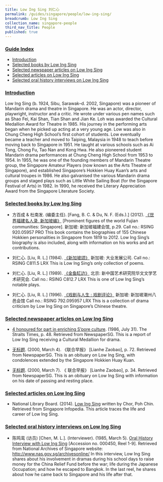 ```yaml
---
title: Low Ing Sing 刘仁心
permalink: /guides/singapore/people/low-ing-sing/
breadcrumb: Low Ing Sing
collection_name: singapore-people
third_nav_title: People
published: true
---
```


### <u>Guide Index</u>

* [Introduction](#introduction)
* [Selected books by Low Ing Sing](#selected-books-by-low-ing-sing)
* [Selected newspaper articles on Low Ing Sing](#selected-newspaper-articles-on-low-ing-sing)
* [Selected articles on Low Ing Sing](#selected-articles-on-low-ing-sing)
* [Selected oral history interviews on Low Ing Sing](#selected-oral-history-interviews-on-low-ing-sing)


### <u>Introduction</u>

Low Ing Sing (b. 1924, Sibu, Sarawak–d. 2002, Singapore) was a pioneer of Mandarin drama and theatre in Singapore. He was an actor, director, playwright, instructor and a critic. He wrote under various pen names such as Shao Fei, Kai Shan, Tian Shan and Jian Ke. Loh was awarded the Cultural Medallion Award for Theatre in 1985. His journey in the performing arts began when he picked up acting at a very young age. Low was also in Chung Cheng High School’s first cohort of students. Low eventually became a teacher and moved to Taiping, Malaysia in 1948 to teach before moving back to Singapore in 1951. He taught at various schools such as Ai Tong, Chong Fu, Tao Nan and Kong Hwa. He also pioneered student Mandarin drama performances at Chung Cheng High School from 1953 to 1954. In 1955, he was one of the founding members of Mandarin Theatre group, the Singapore Amateur Players (now known as the Arts Theatre of Singapore), and established Singapore’s Hokkien Huay Kuan’s arts and cultural troupes in 1986. He also galvanised the various Mandarin drama groups and staged plays such as Little White Sailing Boat (for the Singapore Festival of Arts) in 1982. In 1990, he received the Literary Appreciation Award from the Singapore Literature Society.

### <u>Selected books by Low Ing Sing</u>

* 方百成 & 杜南发. (编委主任). [Fang, B. C. & Du, N. F. (Eds.).] (2012). [《世界福建名人录, 新加坡编》](http://eservice.nlb.gov.sg/item_holding_s.aspx?bid=200125706) [Prominent figures of the world Fujian communities: Singapore]. 新加坡: 新加坡福建会馆, p.29.
Call no.: RSING 920.05957 PRO
This book contains the biographies of 155 Chinese Hokkien personalities in Singapore from 1819 to 2012. Low Ing Sing’s biography is also included, along with information on his works and art contributions.


* 刘仁心. [Liu, R. L.] (1984). [《新加坡颂》](http://eservice.nlb.gov.sg/item_holding_s.aspx?bid=84525608) 新加坡: 大业发展公司.
Call no.: RSING C811.5 LRX
This is Low Ing Sing’s only collection of poems.


* 刘仁心. [Liu, R. L.] (1989). [《金鱼缸边》](http://eservice.nlb.gov.sg/item_holding_s.aspx?bid=84450211) 北京: 新中国艺术研究院华文文学艺术研究会.
Call no.: RSING C812.7 LRX
This is one of Low Ing Sing’s notable plays.


* 刘仁心. [Liu, R. L.] (1996). [《戏剧与人生 : 戏剧评论》](http://eservice.nlb.gov.sg/item_holding_s.aspx?bid=84508096) 新加坡: 新加坡潮州八邑会馆
Call no.: RSING 792.095957 LRX
This is a collection of drama criticism by Low Ing Sing on Singapore’s Chinese theatre.


### <u>Selected newspaper articles on Low Ing Sing</u>

* [4 honoured for part in enriching S’pore culture](http://eresources.nlb.gov.sg/newspapers/Digitised/Article/straitstimes19860131-1.2.71). (1986, July 31). The Straits Times, p. 48. Retrieved from NewspaperSG.
This is a report of Low Ing Sing receiving a Cultural Medallion for drama.


* [无标题](http://eresources.nlb.gov.sg/newspapers/Digitised/Article/lhzb20000304-1.2.106.19). (2000, March 4). 《联合早报》 [Lianhe Zaobao], p. 72. Retrieved from NewspaperSG.
This is an obituary on Low Ing Sing, with condolences extended by the Singapore Hokkien Huay Kuan.


* [无标题](http://eresources.nlb.gov.sg/newspapers/Digitised/Article/lhzb20000307-1.2.65.1). (2000, March 7). 《 联合早报》 [Lianhe Zaobao], p. 34. Retrieved from NewspaperSG.
This is an obituary on Low Ing Sing with information on his date of passing and resting place.


### <u>Selected articles on Low Ing Sing</u>

* National Library Board. (2014). [Low Ing Sing](http://eresources.nlb.gov.sg/infopedia/articles/SIP_2014-02-10_162443.HTML) written by Chor, Poh Chin. Retrieved from Singapore Infopedia.
This article traces the life and career of Low Ing Sing.


### <u>Selected oral history interviews on Low Ing Sing</u>

* 陈鸣鸾 (访员) [Chen, M. L.]. (Interviewer). (1985, March 5). [Oral History Interview with Low Ing Sing](http://www.nas.gov.sg/archivesonline/viewer?uuid=eaa8de93-115d-11e3-83d5-0050568939ad-OHC000450_001) [Accession no. 000450, Reel 1-9]. Retrieved from National Archives of Singapore website: http://www.nas.gov.sg/archivesonline/
In this interview, Low Ing Sing shares about his involvement in dramas during his school days to raise money for the China Relief Fund before the war; life during the Japanese Occupation; and how he escaped to Bangkok. In the last reel, he shares about how he came back to Singapore and his life after that.